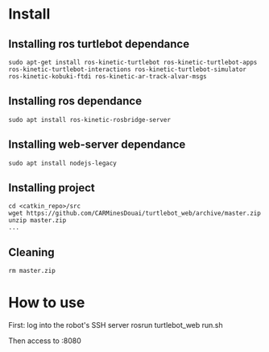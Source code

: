 # Install

## Installing ros turtlebot dependance
	sudo apt-get install ros-kinetic-turtlebot ros-kinetic-turtlebot-apps ros-kinetic-turtlebot-interactions ros-kinetic-turtlebot-simulator ros-kinetic-kobuki-ftdi ros-kinetic-ar-track-alvar-msgs

## Installing ros dependance	
	sudo apt install ros-kinetic-rosbridge-server 

## Installing web-server dependance	
	sudo apt install nodejs-legacy

## Installing project
	cd <catkin_repo>/src
	wget https://github.com/CARMinesDouai/turtlebot_web/archive/master.zip
	unzip master.zip
	...

## Cleaning
	rm master.zip
	
# How to use

First:
	log into the robot's SSH server
	rosrun turtlebot_web run.sh

Then access to <robot ip>:8080
